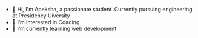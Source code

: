 - 👋 Hi,  I'm Apeksha, a passionate student .Currently pursuing engineering at Presidency Uiversity
- 👀 I’m interested in Coading
- 🌱 I’m currently learning web development


<!---
Apekshakv/I'm Apeksha, a passionate student .Currently pursuing engineering at Presidency Uiversity
--->
